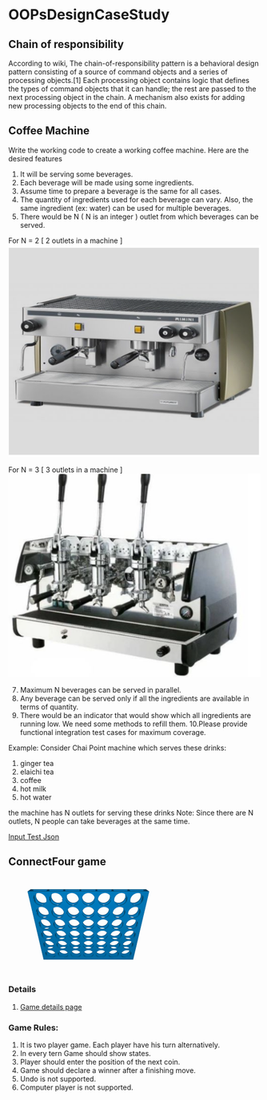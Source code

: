 # OOPsDesignCaseStudy

## Chain of responsibility
According to wiki,  The chain-of-responsibility pattern is a behavioral design pattern consisting of a source of command objects and a series of processing objects.[1] Each processing object contains logic that defines the types of command objects that it can handle; the rest are passed to the next processing object in the chain. A mechanism also exists for adding new processing objects to the end of this chain.

## Coffee Machine
Write the working code to create a working coffee machine. Here are the desired features
1. It will be serving some beverages.
2. Each beverage will be made using some ingredients.
3. Assume time to prepare a beverage is the same for all cases.
4. The quantity of ingredients used for each beverage can vary. Also, the same ingredient (ex:
water) can be used for multiple beverages.
5. There would be N ( N is an integer ) outlet from which beverages can be served.

For N = 2 [ 2 outlets in a machine ]
![coffee_machine](images/coffeeMachine_outlet2.png)

For N = 3 [ 3 outlets in a machine ]
![coffee_machine](images/coffeeMachine_outlet3.png)

7. Maximum ​N​ beverages can be served in ​parallel​.
8. Any beverage can be served only if all the ingredients are available in terms of quantity.
9. There would be an indicator that would show which all ingredients are running low. We need
some methods to refill them.
10.Please provide functional integration test cases for maximum coverage.

Example: Consider Chai Point machine which serves these drinks: 
1. ginger tea
2. elaichi tea
3. coffee
4. hot milk
5. hot water

the machine has N outlets for serving these drinks
Note: Since there are N outlets, N people can take beverages at the same time.

[Input Test Json](https://www.npoint.io/docs/e8cd5a9bbd1331de326a )

## ConnectFour game

![connectFour](images/Connect_Four.gif)

### Details
1. [Game details page](https://en.wikipedia.org/wiki/Connect_Four)
### Game Rules:
1. It is two player game. Each player have his turn alternatively.
2. In every tern Game should show states.
3. Player should enter the position of the next coin.
4. Game should declare a winner after a finishing move.
5. Undo is not supported.
6. Computer player is not supported.

